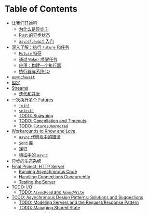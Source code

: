 # Table of Contents

- [让我们开始吧](01_getting_started/01_chapter_zh.md)
  - [为什么是异步？](01_getting_started/02_why_async_zh.md)
  - [Rust 的异步状态](01_getting_started/03_state_of_async_rust_zh.md)
  - [`async`/`.await` 入门](01_getting_started/04_async_await_primer_zh.md)
- [深入了解：执行 `Future` 和任务](02_execution/01_chapter_zh.md)
  - [`Future` 特征](02_execution/02_future_zh.md)
  - [通过 `Waker` 唤醒任务](02_execution/03_wakeups_zh.md)
  - [应用：构建一个执行器](02_execution/04_executor_zh.md)
  - [执行器与系统 IO](02_execution/05_io_zh.md)
- [`async`/`await`](03_async_await/01_chapter_zh.md)
- [固定](04_pinning/01_chapter_zh.md)
- [Streams](05_streams/01_chapter_zh.md)
  - [迭代和并发](05_streams/02_iteration_and_concurrency_zh.md)
- [一次执行多个 Futures](06_multiple_futures/01_chapter_zh.md)
  - [`join!`](06_multiple_futures/02_join_zh.md)
  - [`select!`](06_multiple_futures/03_select_zh.md)
  - [TODO: Spawning]()
  - [TODO: Cancellation and Timeouts]()
  - [TODO: `FuturesUnordered`]()
- [Workarounds to Know and Love](07_workarounds/01_chapter_zh.md)
  - [`async` 代码块中的错误](07_workarounds/02_err_in_async_blocks_zh.md)
  - [`Send` 类](07_workarounds/03_send_approximation_zh.md)
  - [递归](07_workarounds/04_recursion_zh.md)
  - [特征中的 `async`](07_workarounds/05_async_in_traits_zh.md)
- [异步的生态系统](08_ecosystem/00_chapter_zh.md)
- [Final Project: HTTP Server](09_example/00_intro_zh.md)
  - [Running Asynchronous Code](09_example/01_running_async_code_zh.md)
  - [Handling Connections Concurrently](09_example/02_handling_connections_concurrently_zh.md)
  - [Testing the Server](09_example/03_tests_zh.md)
- [TODO: I/O]()
  - [TODO: `AsyncRead` and `AsyncWrite`]()
- [TODO: Asynchronous Design Patterns: Solutions and Suggestions]()
  - [TODO: Modeling Servers and the Request/Response Pattern]()
  - [TODO: Managing Shared State]()
